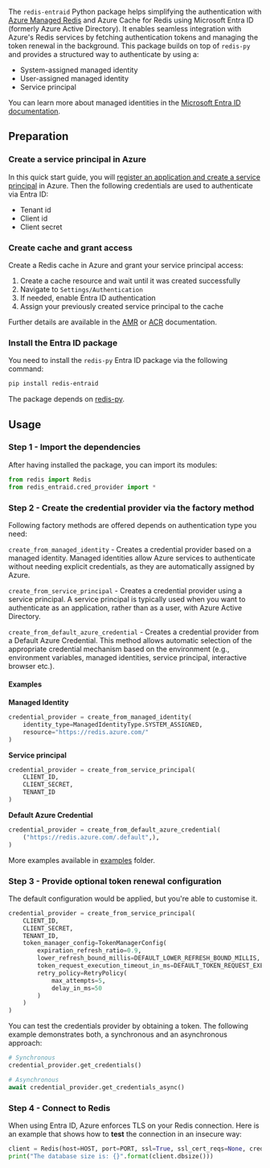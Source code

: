 The `redis-entraid` Python package helps simplifying the authentication with [Azure Managed Redis](https://azure.microsoft.com/en-us/products/managed-redis) and Azure Cache for Redis using Microsoft Entra ID (formerly Azure Active Directory). It enables seamless integration with Azure's Redis services by fetching authentication tokens and managing the token renewal in the background. This package builds on top of `redis-py` and provides a structured way to authenticate by using a:

* System-assigned managed identity
* User-assigned managed identity
* Service principal

You can learn more about managed identities in the [Microsoft Entra ID documentation](https://learn.microsoft.com/en-us/entra/identity/managed-identities-azure-resources/overview).

## Preparation 

### Create a service principal in Azure

In this quick start guide, you will [register an application and create a service principal](https://learn.microsoft.com/en-us/entra/identity-platform/app-objects-and-service-principals?tabs=browser) in Azure. Then the following credentials are used to authenticate via Entra ID:

* Tenant id
* Client id
* Client secret

### Create cache and grant access

Create a Redis cache in Azure and grant your service principal access:

1. Create a cache resource and wait until it was created successfully
2. Navigate to `Settings/Authentication`
3. If needed, enable Entra ID authentication
4. Assign your previously created service principal to the cache

Further details are available in the [AMR](https://learn.microsoft.com/en-us/azure/azure-cache-for-redis/managed-redis/managed-redis-entra-for-authentication) or [ACR](https://learn.microsoft.com/en-us/azure/azure-cache-for-redis/cache-azure-active-directory-for-authentication) documentation.

### Install the Entra ID package

You need to install the `redis-py` Entra ID package via the following command:

```bash
pip install redis-entraid
```

The package depends on [redis-py](https://github.com/redis/redis-py).

## Usage

### Step 1 - Import the dependencies

After having installed the package, you can import its modules:

```python
from redis import Redis
from redis_entraid.cred_provider import *
```

### Step 2 - Create the credential provider via the factory method

Following factory methods are offered depends on authentication type you need:

`create_from_managed_identity` - Creates a credential provider based on a managed identity. 
Managed identities allow Azure services to authenticate without needing explicit credentials, as they are automatically assigned by Azure.

`create_from_service_principal` - Creates a credential provider using a service principal. 
A service principal is typically used when you want to authenticate as an application, rather than as a user, with Azure Active Directory.

`create_from_default_azure_credential` - Creates a credential provider from a Default Azure Credential. 
This method allows automatic selection of the appropriate credential mechanism based on the environment 
(e.g., environment variables, managed identities, service principal, interactive browser etc.).

#### Examples ####

**Managed Identity**

```python
credential_provider = create_from_managed_identity(
    identity_type=ManagedIdentityType.SYSTEM_ASSIGNED,
    resource="https://redis.azure.com/"
)
```

**Service principal**

```python
credential_provider = create_from_service_principal(
    CLIENT_ID, 
    CLIENT_SECRET, 
    TENANT_ID
)
```

**Default Azure Credential**

```python
credential_provider = create_from_default_azure_credential(
    ("https://redis.azure.com/.default",),
)
```

More examples available in [examples](https://github.com/redis/redis-py-entraid/tree/vv-default-azure-credentials/examples)
folder.

### Step 3 - Provide optional token renewal configuration

The default configuration would be applied, but you're able to customise it.
  
```python
credential_provider = create_from_service_principal(
    CLIENT_ID, 
    CLIENT_SECRET, 
    TENANT_ID,
    token_manager_config=TokenManagerConfig(
        expiration_refresh_ratio=0.9,
        lower_refresh_bound_millis=DEFAULT_LOWER_REFRESH_BOUND_MILLIS,
        token_request_execution_timeout_in_ms=DEFAULT_TOKEN_REQUEST_EXECUTION_TIMEOUT_IN_MS,
        retry_policy=RetryPolicy(
            max_attempts=5,
            delay_in_ms=50
        )
    )
)
```

You can test the credentials provider by obtaining a token. The following example demonstrates both, a synchronous and an asynchronous approach:

```python
# Synchronous
credential_provider.get_credentials()

# Asynchronous
await credential_provider.get_credentials_async()
```

### Step 4 - Connect to Redis

When using Entra ID, Azure enforces TLS on your Redis connection. Here is an example that shows how to **test** the connection in an insecure way:

```python
client = Redis(host=HOST, port=PORT, ssl=True, ssl_cert_reqs=None, credential_provider=credential_provider)
print("The database size is: {}".format(client.dbsize()))
```
